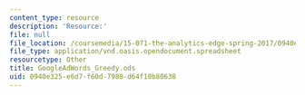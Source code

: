 ```yaml
---
content_type: resource
description: 'Resource:'
file: null
file_location: /coursemedia/15-071-the-analytics-edge-spring-2017/0940e325e6d7f60d7980d64f10b80638_GoogleAdWords_Greedy.ods
file_type: application/vnd.oasis.opendocument.spreadsheet
resourcetype: Other
title: GoogleAdWords_Greedy.ods
uid: 0940e325-e6d7-f60d-7980-d64f10b80638
---
```

